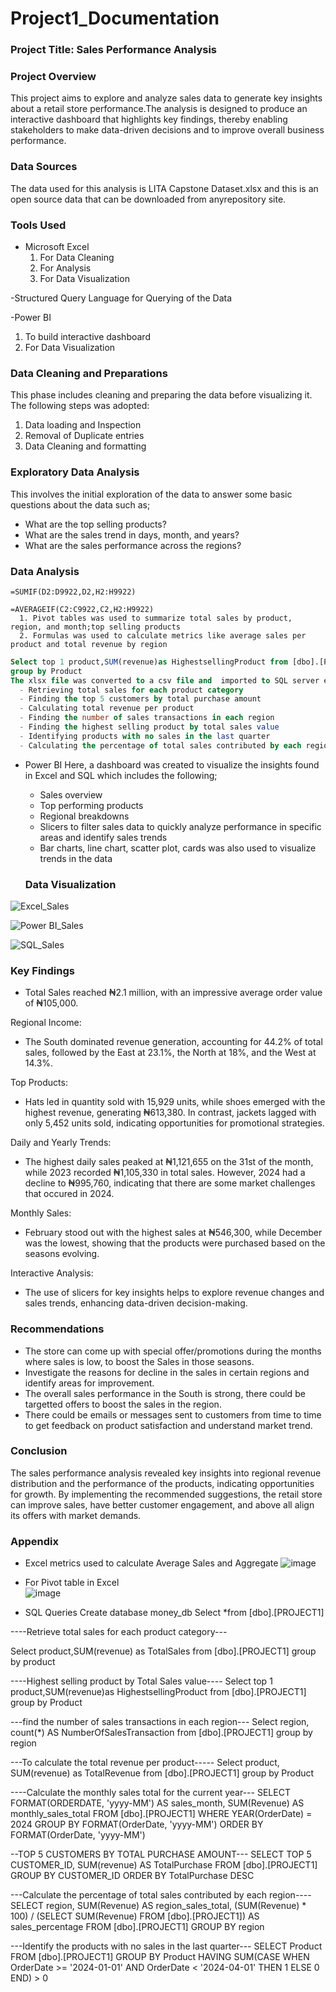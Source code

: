 # Project1_Documentation

### Project Title: Sales Performance Analysis

### Project Overview
This project aims to explore and analyze sales data to generate key insights about a retail store performance.The analysis is designed to produce an interactive dashboard that highlights key findings, thereby enabling stakeholders to make data-driven decisions and to improve overall business performance.

### Data Sources
The data used for this analysis is LITA Capstone Dataset.xlsx and this is an open source data that can be downloaded from anyrepository site.

### Tools Used
- Microsoft Excel
  1. For Data Cleaning
  2. For Analysis
  3. For Data Visualization
     
-Structured Query Language for Querying of the Data

-Power BI 
  1. To build interactive dashboard
  2. For Data Visualization

### Data Cleaning and Preparations
This phase includes cleaning and preparing the data before visualizing it. The following steps was adopted:
  1. Data loading and Inspection
  2. Removal of Duplicate entries
  3. Data Cleaning and formatting

### Exploratory Data Analysis
This involves the initial exploration of the data to answer some basic questions about the data such as;
- What are the top selling products?
- What are the sales trend in days, month, and years?
- What are the sales performance across the regions?

### Data Analysis
```Excel
=SUMIF(D2:D9922,D2,H2:H9922)

=AVERAGEIF(C2:C9922,C2,H2:H9922)
  1. Pivot tables was used to summarize total sales by product, region, and month;top selling products
  2. Formulas was used to calculate metrics like average sales per product and total revenue by region
```

```SQL
Select top 1 product,SUM(revenue)as HighestsellingProduct from [dbo].[PROJECT1]
group by Product
The xlsx file was converted to a csv file and  imported to SQL server environment before creating a databasea and validating the following queries;
  - Retrieving total sales for each product category
  - Finding the top 5 customers by total purchase amount
  - Calculating total revenue per product
  - Finding the number of sales transactions in each region
  - Finding the highest selling product by total sales value
  - Identifying products with no sales in the last quarter
  - Calculating the percentage of total sales contributed by each region
```

- Power BI
  Here, a dashboard was created to visualize the insights found in Excel and SQL which includes the following;
  - Sales overview
  - Top performing products
  - Regional breakdowns
  - Slicers to filter sales data to quickly analyze performance in specific areas and identify sales trends
  - Bar charts, line chart, scatter plot, cards was also used to visualize trends in the data

  ### Data Visualization
![Excel_Sales](https://github.com/user-attachments/assets/7d947475-1862-4fa3-859a-34e9dcc3afce)

![Power BI_Sales](https://github.com/user-attachments/assets/feb14efc-be98-4680-a900-2c612e3e9714)

![SQL_Sales](https://github.com/user-attachments/assets/ad981625-3aaf-4c75-80e7-34953f7c0492)

### Key Findings
- Total Sales reached ₦2.1 million, with an impressive average order value of ₦105,000.

Regional Income:
- The South dominated revenue generation, accounting for 44.2% of total sales, followed by the East at 23.1%, the North at 18%, and the West at 14.3%.

Top Products:
- Hats led in quantity sold with 15,929 units, while shoes emerged with the highest revenue, generating ₦613,380. In contrast, jackets lagged with only 5,452 units sold, indicating opportunities for promotional strategies.

Daily and Yearly Trends:
- The highest daily sales peaked at ₦1,121,655 on the 31st of the month, while 2023 recorded ₦1,105,330 in total sales. However, 2024 had a decline to ₦995,760, indicating that there are some market challenges that occured in 2024.

Monthly Sales:
- February stood out with the highest sales at ₦546,300, while December was the lowest, showing that the products were purchased based on the seasons evolving.

Interactive Analysis:
- The use of slicers for key insights helps to explore revenue changes and sales trends, enhancing data-driven decision-making.

### Recommendations
- The store can come up with special offer/promotions during the months where sales is low, to boost the Sales in those seasons.
- Investigate the reasons for decline in the sales in certain regions and identify areas for improvement.
- The overall sales performance in the South is strong, there could be targetted offers to boost the sales in the region.
- There could be emails or messages sent to customers from time to time to get feedback on product satisfaction and understand market trend.

### Conclusion
The sales performance analysis revealed key insights into regional revenue distribution and the performance of the products, indicating opportunities for growth. By implementing the recommended suggestions, the retail store can improve sales, have better customer engagement, and above all align its offers with market demands.

### Appendix
- Excel	metrics used to calculate Average Sales and Aggregate
![image](https://github.com/user-attachments/assets/0933170a-7552-4d3f-ab6d-c6ef30875fd0)

- For Pivot table in Excel       
![image](https://github.com/user-attachments/assets/76e2b4d8-b1d3-4784-a3a1-c13ab9b8802c)

- SQL Queries
Create database money_db
Select *from [dbo].[PROJECT1]

----Retrieve total sales for each product category---

Select product,SUM(revenue) as TotalSales from [dbo].[PROJECT1]
group by product

----Highest selling product by Total Sales value----
Select top 1 product,SUM(revenue)as HighestsellingProduct from [dbo].[PROJECT1]
group by Product

---find the number of sales transactions in each region---
Select region, count(*) AS NumberOfSalesTransaction from [dbo].[PROJECT1]
group by region

---To calculate the total revenue per product-----
Select product, SUM(revenue) as TotalRevenue from [dbo].[PROJECT1]
group by Product

----Calculate the monthly sales total for the current year---
SELECT
	FORMAT(ORDERDATE, 'yyyy-MM') AS sales_month,
	SUM(Revenue) AS monthly_sales_total
FROM
	[dbo].[PROJECT1]
WHERE
	YEAR(OrderDate) = 2024
GROUP BY
	FORMAT(OrderDate, 'yyyy-MM')
ORDER BY
	FORMAT(OrderDate, 'yyyy-MM')

--TOP 5 CUSTOMERS BY TOTAL PURCHASE AMOUNT---
SELECT TOP 5 
    CUSTOMER_ID, 
    SUM(revenue) AS TotalPurchase
FROM 
    [dbo].[PROJECT1]
GROUP BY 
    CUSTOMER_ID
ORDER BY 
    TotalPurchase DESC

---Calculate the percentage of total sales contributed by each region----
SELECT
	region,
	SUM(Revenue) AS region_sales_total,
	(SUM(Revenue) * 100) / (SELECT SUM(Revenue) FROM [dbo].[PROJECT1])
	AS sales_percentage
FROM
	[dbo].[PROJECT1]
GROUP BY
	region

---Identify the products with no sales in the last quarter---
SELECT
    Product
FROM 
    [dbo].[PROJECT1]
GROUP BY 
    Product
HAVING
    SUM(CASE WHEN OrderDate >= '2024-01-01' AND OrderDate < '2024-04-01' THEN 1 ELSE 0 END) > 0


